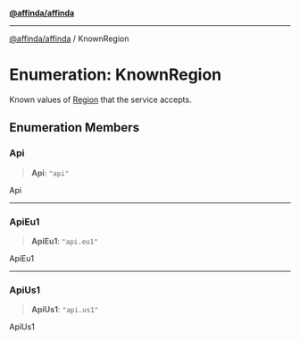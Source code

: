 [**@affinda/affinda**](../README.md)

***

[@affinda/affinda](../globals.md) / KnownRegion

# Enumeration: KnownRegion

Known values of [Region](../type-aliases/Region.md) that the service accepts.

## Enumeration Members

### Api

> **Api**: `"api"`

Api

***

### ApiEu1

> **ApiEu1**: `"api.eu1"`

ApiEu1

***

### ApiUs1

> **ApiUs1**: `"api.us1"`

ApiUs1
